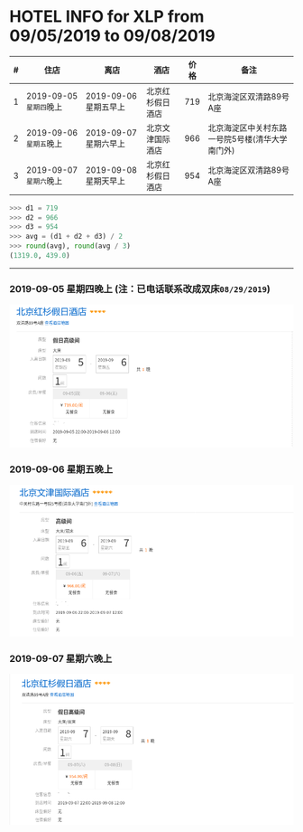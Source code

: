 # HOTEL INFO for XLP from 09/05/2019 to 09/08/2019

|  #|                 住店|离店                 |酒店            |价格|备注|
|---|---------------------|---------------------|----------------|----|----|
|  1|2019-09-05 `星期四`晚上|2019-09-06 星期五早上|北京红杉假日酒店| 719|北京海淀区双清路89号A座|
|  2|2019-09-06 `星期五`晚上|2019-09-07 星期六早上|北京文津国际酒店| 966|北京海淀区中关村东路一号院5号楼(清华大学南门外)|
|  3|2019-09-07 `星期六`晚上|2019-09-08 星期天早上|北京红杉假日酒店| 954|北京海淀区双清路89号A座|

```python
>>> d1 = 719
>>> d2 = 966
>>> d3 = 954
>>> avg = (d1 + d2 + d3) / 2
>>> round(avg), round(avg / 3)
(1319.0, 439.0)
```

-------------------------------------------------------------------------------

### 2019-09-05 星期四晚上 (注：已电话联系改成双床`08/29/2019`)
![1](images/0010905.png)

### 2019-09-06 星期五晚上
![2](images/0020906.png)

### 2019-09-07 星期六晚上
![3](images/0030907.png)

